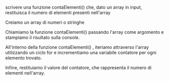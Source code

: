 scrivere una funzione contaElementi() che, dato un array 
in input, restituisca il numero di elementi presenti nell'array

Creiamo un array di numeri o stringhe

Chiamiamo la funzione contaElementi() passando l'array come argomento e stampiamo il risultato sulla console.

All'interno della funzione  contaElementi() , iteriamo attraverso l'array utilizzando un ciclo for e incrementiamo una variabile contatore per ogni elemento trovato.

Infine, restituiamo il valore del contatore, che rappresenta il numero di elementi nell'array.
